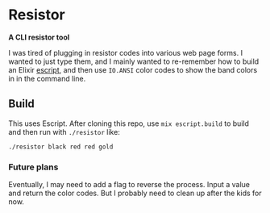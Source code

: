 # Resistor

**A CLI resistor tool**

I was tired of plugging in resistor codes into various web page forms. I wanted to just type them, and I mainly wanted to re-remember how to build an Elixir [escript](https://hexdocs.pm/mix/master/Mix.Tasks.Escript.Build.html), and then use `IO.ANSI` color codes to show the band colors in in the command line.

## Build

This uses Escript. After cloning this repo, use `mix escript.build` to build and then run with `./resistor` like:

```
./resistor black red red gold
```

### Future plans
Eventually, I may need to add a flag to reverse the process. Input a value and return the color codes. But I probably need to clean up after the kids for now.
